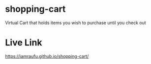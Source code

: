 # shopping-cart
Virtual Cart that holds items you wish to purchase until you check out

# Live Link 
https://iamraufu.github.io/shopping-cart/

